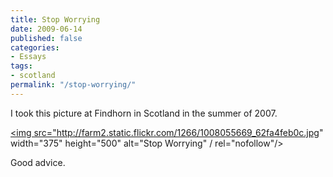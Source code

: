 ```yaml
---
title: Stop Worrying
date: 2009-06-14
published: false
categories:
- Essays
tags:
- scotland
permalink: "/stop-worrying/"
---
```

I took this picture at Findhorn in Scotland in the summer of 2007.

<a href="http://www.flickr.com/photos/eaglechris/1008055669/" title="Stop Worrying by Eagle Chris, on Flickr" rel="nofollow"><img src="http://farm2.static.flickr.com/1266/1008055669_62fa4feb0c.jpg" width="375" height="500" alt="Stop Worrying" / rel="nofollow"/></a>

Good advice.
